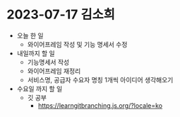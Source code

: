 # 2023-07-17 김소희

+ 오늘 한 일
  + 와이어프레임 작성 및 기능 명세서 수정
+ 내일까지 할 일
  + 기능명세서 작성
  + 와이어프레임 재정리
  + 서비스명, 공급자 수요자 명칭 1개씩 아이디어 생각해오기
+ 수요일 까지 할 일
  + 깃 공부
    + https://learngitbranching.js.org/?locale=ko